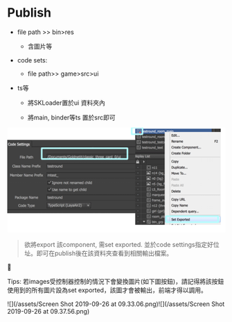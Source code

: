 # Publish

* file path &gt;&gt; bin&gt;res

  * 含圖片等

* code sets:

  * file path&gt;&gt; game&gt;src&gt;ui

* ts等

  * 將SKLoader置於ui 資料夾內

  * 將main, binder等ts 置於src即可

![](/assets/codesettings.png)

> 欲將export 該component, 需set exported. 並於code settings指定好位址。即可在publish後在該資料夾查看到相關輸出檔案。



Tips: 若images受控制器控制的情況下會變換圖片\(如下圖按鈕\)，請記得將該按鈕使用到的所有圖片設為set exported，該圖才會被輸出，前端才得以調用。

![](/assets/Screen Shot 2019-09-26 at 09.33.06.png)![](/assets/Screen Shot 2019-09-26 at 09.37.56.png)

